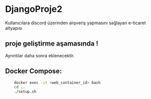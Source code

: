 # DjangoProje2
Kullanıcılara discord üzerinden alışveriş yapmasını sağlayan e-ticaret altyapısı
## proje geliştirme aşamasında !
Ayrıntılar daha sonra eklenecektir. 



## Docker Compose:
```bash
    docker exec -it <web_container_id> bash
    cd ..
    ./setup.sh
```